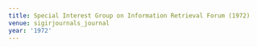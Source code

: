 ```yaml
---
title: Special Interest Group on Information Retrieval Forum (1972)
venue: sigirjournals_journal
year: '1972'
---
```

